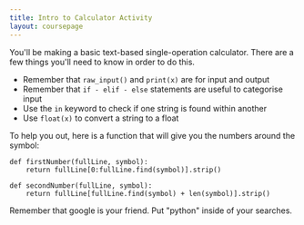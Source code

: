 ```yaml
---
title: Intro to Calculator Activity
layout: coursepage
---
```


You'll be making a basic text-based single-operation calculator. There are a few things you'll need to know in order to do this.

- Remember that `raw_input()` and `print(x)` are for input and output
- Remember that `if - elif - else` statements are useful to categorise input
- Use the `in` keyword to check if one string is found within another
- Use `float(x)` to convert a string to a float

To help you out, here is a function that will give you the numbers around the symbol:

    def firstNumber(fullLine, symbol):
        return fullLine[0:fullLine.find(symbol)].strip()

    def secondNumber(fullLine, symbol):
        return fullLine[fullLine.find(symbol) + len(symbol)].strip()

Remember that google is your friend. Put "python" inside of your searches.
